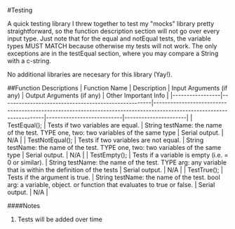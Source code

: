 #Testing

A quick testing library I threw together to test my "mocks" library pretty straightforward, so the function description section will not go over every input type. Just note that for the equal and notEqual tests, the variable types MUST MATCH because otherwise my tests will not work. The only exceptions are in the testEqual section, where you may compare a String with a c-string.

No additional libraries are necesary for this library (Yay!).

##Function Descriptions
| Function Name   | Description                                         | Input Arguments (if any)                                                                                            | Output Arguments (if any) | Other Important Info |
|-----------------|-----------------------------------------------------|---------------------------------------------------------------------------------------------------------------------|---------------------------|----------------------|
| TestEqual();    | Tests if two variables are equal.                   | String testName: the name of the test.  TYPE one, two: two variables of the same type                                | Serial output.            | N/A                  |
| TestNotEqual(); | Tests if two variables are not equal.               | String testName: the name of the test.  TYPE one, two: two variables of the same type                                | Serial output.            | N/A                  |
| TestEmpty();    | Tests if a variable is empty (i.e. = 0 or similar). | String testName: the name of the test.  TYPE arg: any variable that is within the definition of the tests           | Serial output.            | N/A                  |
| TestTrue();     | Tests if the argument is true.                      | String testName: the name of the test.   bool arg: a variable, object. or function that evaluates to true or false. | Serial output.            | N/A                     |

####Notes
1. Tests will be added over time
